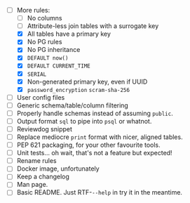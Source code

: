 - [ ] More rules:
    * [ ] No columns
    * [ ] Attribute-less join tables with a surrogate key
    * [X] All tables have a primary key
    * [X] No PG rules
    * [X] No PG inheritance
    * [X] `DEFAULT now()`
    * [X] `DEFAULT CURRENT_TIME`
    * [X] `SERIAL`
    * [X] Non-generated primary key, even if UUID
    * [X] `password_encryption` `scram-sha-256`
- [ ] User config files
- [ ] Generic schema/table/column filtering
- [ ] Properly handle schemas instead of assuming `public`.
- [ ] Output format `sql` to pipe into `psql` or whatnot.
- [ ] Reviewdog snippet
- [ ] Replace mediocre `print` format with nicer, aligned tables.
- [ ] PEP 621 packaging, for your other favourite tools.
- [ ] Unit tests… oh wait, that's not a feature but expected!
- [ ] Rename rules
- [ ] Docker image, unfortunately
- [ ] Keep a changelog
- [ ] Man page.
- [ ] Basic README. Just RTF-`--help` in try it in the meantime.
